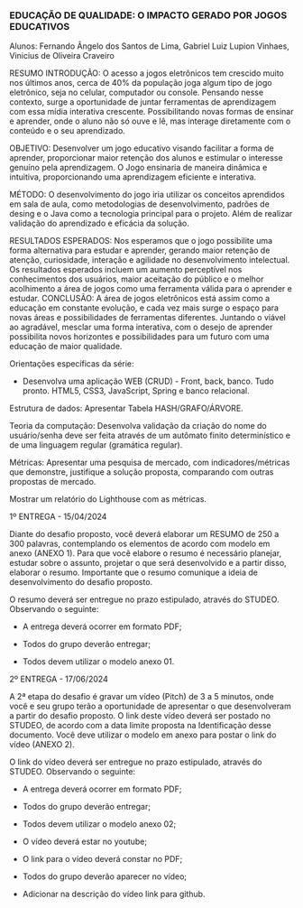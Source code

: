 ###  EDUCAÇÃO DE QUALIDADE: O IMPACTO GERADO POR JOGOS EDUCATIVOS
Alunos: Fernando Ângelo dos Santos de Lima, Gabriel Luiz Lupion Vinhaes, Vinicius de Oliveira Craveiro

RESUMO
INTRODUÇÃO: O acesso a jogos eletrônicos tem crescido muito nos últimos
anos, cerca de 40% da população joga algum tipo de jogo eletrônico, seja no
celular, computador ou console. Pensando nesse contexto, surge a
oportunidade de juntar ferramentas de aprendizagem com essa mídia interativa
crescente. Possibilitando novas formas de ensinar e aprender, onde o aluno
não só ouve e lê, mas interage diretamente com o conteúdo e o seu
aprendizado.

OBJETIVO: Desenvolver um jogo educativo visando facilitar a forma de
aprender, proporcionar maior retenção dos alunos e estimular o interesse
genuíno pela aprendizagem. O Jogo ensinaria de maneira dinâmica e intuitiva,
proporcionando uma aprendizagem eficiente e interativa.

MÉTODO: O desenvolvimento do jogo iria utilizar os conceitos aprendidos em
sala de aula, como metodologias de desenvolvimento, padrões de desing e o
Java como a tecnologia principal para o projeto. Além de realizar validação do
aprendizado e eficácia da solução.

RESULTADOS ESPERADOS: Nos esperamos que o jogo possibilite uma
forma alternativa para estudar e aprender, gerando maior retenção de atenção,
curiosidade, interação e agilidade no desenvolvimento intelectual. Os
resultados esperados incluem um aumento perceptível nos conhecimentos dos
usuários, maior aceitação do público e o melhor acolhimento a área de jogos
como uma ferramenta válida para o aprender e estudar.
CONCLUSÃO: A área de jogos eletrônicos está assim como a educação em
constante evolução, e cada vez mais surge o espaço para novas áreas e
possibilidades de ferramentas diferentes. Juntando o viável ao agradável,
mesclar uma forma interativa, com o desejo de aprender possibilita novos
horizontes e possibilidades para um futuro com uma educação de maior
qualidade.

Orientações específicas da série:
- Desenvolva uma aplicação WEB (CRUD) - Front, back, banco. Tudo pronto. HTML5, CSS3, JavaScript, Spring e banco relacional.

Estrutura de dados: Apresentar Tabela HASH/GRAFO/ÁRVORE.

Teoria da computação: Desenvolva validação da criação do nome do usuário/senha deve ser feita através de um autômato finito determinístico e de uma linguagem regular (gramática regular).

Métricas: Apresentar uma pesquisa de mercado, com indicadores/métricas que demonstre, justifique a solução proposta, comparando com outras propostas de mercado.

Mostrar um relatório do Lighthouse com as métricas.

 
1º ENTREGA - 15/04/2024

Diante do desafio proposto, você deverá elaborar um RESUMO de 250 a 300 palavras, contemplando os elementos de acordo com modelo em anexo (ANEXO 1). Para que você elabore o resumo é necessário planejar, estudar sobre o assunto, projetar o que será desenvolvido e a partir disso, elaborar o resumo. Importante que o resumo comunique a ideia de desenvolvimento do desafio proposto.

O resumo deverá ser entregue no prazo estipulado, através do STUDEO. Observando o seguinte:
- A entrega deverá ocorrer em formato PDF;

- Todos do grupo deverão entregar;

- Todos devem utilizar o modelo anexo 01. 

 
2º ENTREGA - 17/06/2024

A 2ª etapa do desafio é gravar um vídeo (Pitch) de 3 a 5 minutos, onde você e seu grupo terão a oportunidade de apresentar o que desenvolveram a partir do desafio proposto. O link deste vídeo deverá ser postado no STUDEO, de acordo com a data limite proposta na Identificação desse documento. Você deve utilizar o modelo em anexo para postar o link do vídeo (ANEXO 2).

O link do vídeo deverá ser entregue no prazo estipulado, através do STUDEO. Observando o seguinte:
- A entrega deverá ocorrer em formato PDF;

- Todos do grupo deverão entregar;
- Todos devem utilizar o modelo anexo 02;

- O vídeo deverá estar no youtube;
- O link para o vídeo deverá constar no PDF;

- Todos do grupo deverão aparecer no vídeo;
- Adicionar na descrição do vídeo link para github.
